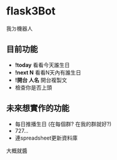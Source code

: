# flask3Bot
我ㄉ機器人

## 目前功能
* **!today** 看看今天誰生日
* **!next N** 看看N天內有誰生日
* **!開台 人名** 開台複製文
* 檢查你是否上頭

## 未來想實作的功能
* 每日推播生日 (在每個群? 在我的群就好?)
* 727...
* 連spreadsheet更新資料庫

大概就醬

